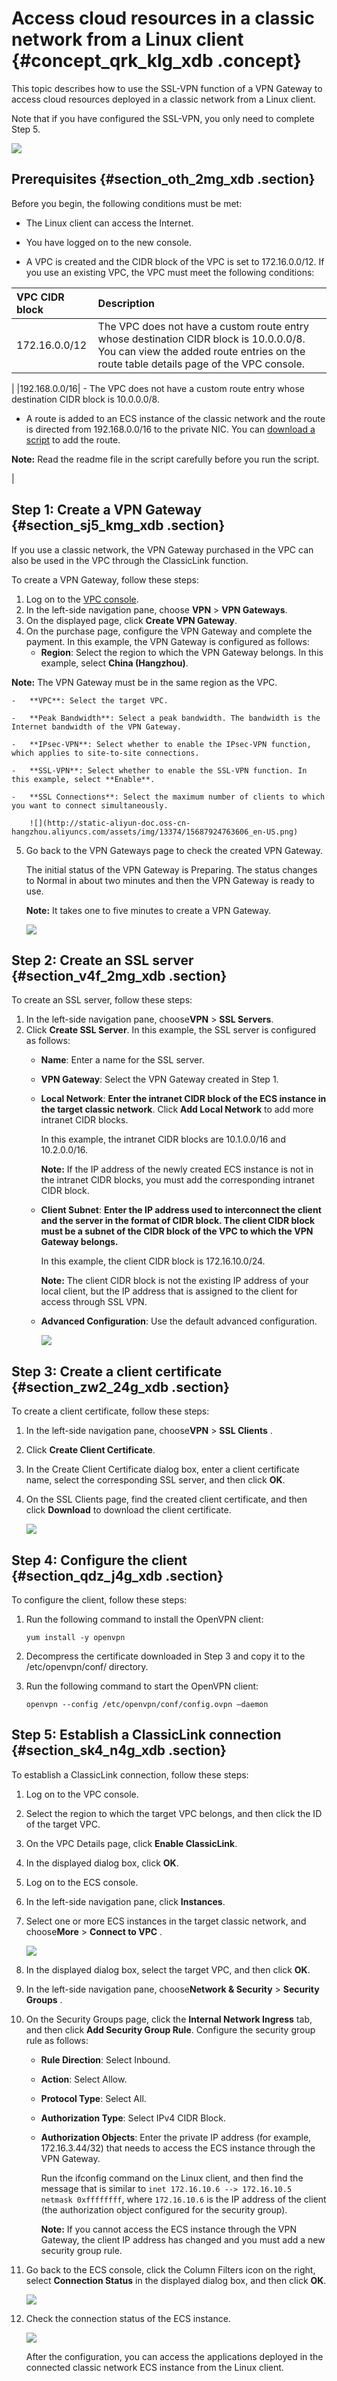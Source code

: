 # Access cloud resources in a classic network from a Linux client {#concept_qrk_klg_xdb .concept}

This topic describes how to use the SSL-VPN function of a VPN Gateway to access cloud resources deployed in a classic network from a Linux client.

Note that if you have configured the SSL-VPN, you only need to complete Step 5.

![](http://static-aliyun-doc.oss-cn-hangzhou.aliyuncs.com/assets/img/13374/15687924763605_en-US.png)

## Prerequisites {#section_oth_2mg_xdb .section}

Before you begin, the following conditions must be met:

-   The Linux client can access the Internet.

-   You have logged on to the new console.

-   A VPC is created and the CIDR block of the VPC is set to 172.16.0.0/12. If you use an existing VPC, the VPC must meet the following conditions:

|VPC CIDR block|Description|
|:-------------|:----------|
|172.16.0.0/12|The VPC does not have a custom route entry whose destination CIDR block is 10.0.0.0/8. You can view the added route entries on the route table details page of the VPC console.

 |
|192.168.0.0/16| -   The VPC does not have a custom route entry whose destination CIDR block is 10.0.0.0/8.

-   A route is added to an ECS instance of the classic network and the route is directed from 192.168.0.0/16 to the private NIC. You can [download a script](http://docs-aliyun.cn-hangzhou.oss.aliyun-inc.com/assets/attach/58095/cn_zh/1502878832385/route192.zip) to add the route.

**Note:** Read the readme file in the script carefully before you run the script.

 |


## Step 1: Create a VPN Gateway {#section_sj5_kmg_xdb .section}

If you use a classic network, the VPN Gateway purchased in the VPC can also be used in the VPC through the ClassicLink function.

To create a VPN Gateway, follow these steps:

1.  Log on to the [VPC console](https://vpcnext.console.aliyun.com).
2.  In the left-side navigation pane, choose **VPN** \> **VPN Gateways**.
3.  On the displayed page, click **Create VPN Gateway**.
4.  On the purchase page, configure the VPN Gateway and complete the payment. In this example, the VPN Gateway is configured as follows:
    -   **Region**: Select the region to which the VPN Gateway belongs. In this example, select **China \(Hangzhou\)**.

**Note:** The VPN Gateway must be in the same region as the VPC.

    -   **VPC**: Select the target VPC.

    -   **Peak Bandwidth**: Select a peak bandwidth. The bandwidth is the Internet bandwidth of the VPN Gateway.

    -   **IPsec-VPN**: Select whether to enable the IPsec-VPN function, which applies to site-to-site connections.

    -   **SSL-VPN**: Select whether to enable the SSL-VPN function. In this example, select **Enable**.

    -   **SSL Connections**: Select the maximum number of clients to which you want to connect simultaneously.

        ![](http://static-aliyun-doc.oss-cn-hangzhou.aliyuncs.com/assets/img/13374/15687924763606_en-US.png)

5.  Go back to the VPN Gateways page to check the created VPN Gateway.

    The initial status of the VPN Gateway is Preparing. The status changes to Normal in about two minutes and then the VPN Gateway is ready to use.

    **Note:** It takes one to five minutes to create a VPN Gateway.

    ![](http://static-aliyun-doc.oss-cn-hangzhou.aliyuncs.com/assets/img/13374/15687924763607_en-US.png)


## Step 2: Create an SSL server {#section_v4f_2mg_xdb .section}

To create an SSL server, follow these steps:

1.  In the left-side navigation pane, choose**VPN** \> **SSL Servers**.
2.  Click **Create SSL Server**. In this example, the SSL server is configured as follows:
    -   **Name**: Enter a name for the SSL server.

    -   **VPN Gateway**: Select the VPN Gateway created in Step 1.

    -   **Local Network**: **Enter the intranet CIDR block of the ECS instance in the target classic network**. Click **Add Local Network** to add more intranet CIDR blocks.

        In this example, the intranet CIDR blocks are 10.1.0.0/16 and 10.2.0.0/16.

        **Note:** If the IP address of the newly created ECS instance is not in the intranet CIDR blocks, you must add the corresponding intranet CIDR block.

    -   **Client Subnet**: **Enter the IP address used to interconnect the client and the server in the format of CIDR block. The client CIDR block must be a subnet of the CIDR block of the VPC to which the VPN Gateway belongs.**

        In this example, the client CIDR block is 172.16.10.0/24.

        **Note:** The client CIDR block is not the existing IP address of your local client, but the IP address that is assigned to the client for access through SSL VPN.

    -   **Advanced Configuration**: Use the default advanced configuration.

        ![](http://static-aliyun-doc.oss-cn-hangzhou.aliyuncs.com/assets/img/13374/15687924763608_en-US.png)


## Step 3: Create a client certificate {#section_zw2_24g_xdb .section}

To create a client certificate, follow these steps:

1.  In the left-side navigation pane, choose**VPN** \> **SSL Clients** .
2.  Click **Create Client Certificate**.
3.  In the Create Client Certificate dialog box, enter a client certificate name, select the corresponding SSL server, and then click **OK**.
4.  On the SSL Clients page, find the created client certificate, and then click **Download** to download the client certificate.

    ![](http://static-aliyun-doc.oss-cn-hangzhou.aliyuncs.com/assets/img/13374/15687924763609_en-US.png)


## Step 4: Configure the client {#section_qdz_j4g_xdb .section}

To configure the client, follow these steps:

1.  Run the following command to install the OpenVPN client:

    ``` {#codeblock_jcf_a59_beg}
    yum install -y openvpn
    ```

2.  Decompress the certificate downloaded in Step 3 and copy it to the /etc/openvpn/conf/ directory.
3.  Run the following command to start the OpenVPN client:

    ``` {#codeblock_31o_5mn_h6h}
    openvpn --config /etc/openvpn/conf/config.ovpn –daemon
    ```


## Step 5: Establish a ClassicLink connection {#section_sk4_n4g_xdb .section}

To establish a ClassicLink connection, follow these steps:

1.  Log on to the VPC console.
2.  Select the region to which the target VPC belongs, and then click the ID of the target VPC.
3.  On the VPC Details page, click **Enable ClassicLink**.
4.  In the displayed dialog box, click **OK**.
5.  Log on to the ECS console.
6.  In the left-side navigation pane, click **Instances**.
7.  Select one or more ECS instances in the target classic network, and choose**More** \> **Connect to VPC** .

    ![](http://static-aliyun-doc.oss-cn-hangzhou.aliyuncs.com/assets/img/13374/15687924763610_en-US.png)

8.  In the displayed dialog box, select the target VPC, and then click **OK**.
9.  In the left-side navigation pane, choose**Network & Security** \> **Security Groups** .
10. On the Security Groups page, click the **Internal Network Ingress** tab, and then click **Add Security Group Rule**. Configure the security group rule as follows:
    -   **Rule Direction**: Select Inbound.

    -   **Action**: Select Allow.

    -   **Protocol Type**: Select All.

    -   **Authorization Type**: Select IPv4 CIDR Block.

    -   **Authorization Objects**: Enter the private IP address \(for example, 172.16.3.44/32\) that needs to access the ECS instance through the VPN Gateway.

        Run the ifconfig command on the Linux client, and then find the message that is similar to `inet 172.16.10.6 --> 172.16.10.5 netmask 0xffffffff`, where `172.16.10.6` is the IP address of the client \(the authorization object configured for the security group\).

        **Note:** If you cannot access the ECS instance through the VPN Gateway, the client IP address has changed and you must add a new security group rule.

11. Go back to the ECS console, click the Column Filters icon on the right, select **Connection Status** in the displayed dialog box, and then click **OK**.

    ![](http://static-aliyun-doc.oss-cn-hangzhou.aliyuncs.com/assets/img/13374/15687924763611_en-US.png)

12. Check the connection status of the ECS instance.

    ![](http://static-aliyun-doc.oss-cn-hangzhou.aliyuncs.com/assets/img/13374/15687924763612_en-US.png)

    After the configuration, you can access the applications deployed in the connected classic network ECS instance from the Linux client.


